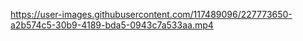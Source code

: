

https://user-images.githubusercontent.com/117489096/227773650-a2b574c5-30b9-4189-bda5-0943c7a533aa.mp4

